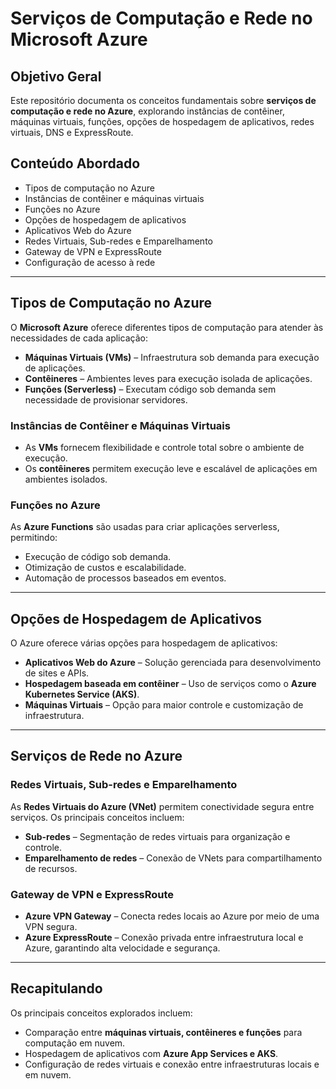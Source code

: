 # Serviços de Computação e Rede no Microsoft Azure

## Objetivo Geral
Este repositório documenta os conceitos fundamentais sobre **serviços de computação e rede no Azure**, explorando instâncias de contêiner, máquinas virtuais, funções, opções de hospedagem de aplicativos, redes virtuais, DNS e ExpressRoute.

## Conteúdo Abordado
- Tipos de computação no Azure
- Instâncias de contêiner e máquinas virtuais
- Funções no Azure
- Opções de hospedagem de aplicativos
- Aplicativos Web do Azure
- Redes Virtuais, Sub-redes e Emparelhamento
- Gateway de VPN e ExpressRoute
- Configuração de acesso à rede

---

## Tipos de Computação no Azure
O **Microsoft Azure** oferece diferentes tipos de computação para atender às necessidades de cada aplicação:
- **Máquinas Virtuais (VMs)** – Infraestrutura sob demanda para execução de aplicações.
- **Contêineres** – Ambientes leves para execução isolada de aplicações.
- **Funções (Serverless)** – Executam código sob demanda sem necessidade de provisionar servidores.

### Instâncias de Contêiner e Máquinas Virtuais
- As **VMs** fornecem flexibilidade e controle total sobre o ambiente de execução.
- Os **contêineres** permitem execução leve e escalável de aplicações em ambientes isolados.

### Funções no Azure
As **Azure Functions** são usadas para criar aplicações serverless, permitindo:
- Execução de código sob demanda.
- Otimização de custos e escalabilidade.
- Automação de processos baseados em eventos.

---

## Opções de Hospedagem de Aplicativos
O Azure oferece várias opções para hospedagem de aplicativos:
- **Aplicativos Web do Azure** – Solução gerenciada para desenvolvimento de sites e APIs.
- **Hospedagem baseada em contêiner** – Uso de serviços como o **Azure Kubernetes Service (AKS)**.
- **Máquinas Virtuais** – Opção para maior controle e customização de infraestrutura.

---

## Serviços de Rede no Azure
### Redes Virtuais, Sub-redes e Emparelhamento
As **Redes Virtuais do Azure (VNet)** permitem conectividade segura entre serviços. Os principais conceitos incluem:
- **Sub-redes** – Segmentação de redes virtuais para organização e controle.
- **Emparelhamento de redes** – Conexão de VNets para compartilhamento de recursos.

### Gateway de VPN e ExpressRoute
- **Azure VPN Gateway** – Conecta redes locais ao Azure por meio de uma VPN segura.
- **Azure ExpressRoute** – Conexão privada entre infraestrutura local e Azure, garantindo alta velocidade e segurança.

---

## Recapitulando
Os principais conceitos explorados incluem:
- Comparação entre **máquinas virtuais, contêineres e funções** para computação em nuvem.
- Hospedagem de aplicativos com **Azure App Services e AKS**.
- Configuração de redes virtuais e conexão entre infraestruturas locais e em nuvem.

